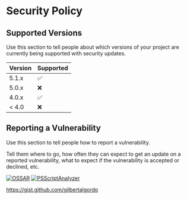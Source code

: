 # Security Policy

## Supported Versions

Use this section to tell people about which versions of your project are
currently being supported with security updates.

| Version | Supported          |
| ------- | ------------------ |
| 5.1.x   | :white_check_mark: |
| 5.0.x   | :x:                |
| 4.0.x   | :white_check_mark: |
| < 4.0   | :x:                |

## Reporting a Vulnerability

Use this section to tell people how to report a vulnerability.

Tell them where to go, how often they can expect to get an update on a
reported vulnerability, what to expect if the vulnerability is accepted or
declined, etc.


[![OSSAR](https://github.com/gilbertalgordo/samples/actions/workflows/ossar.yml/badge.svg)](https://github.com/gilbertalgordo/samples/actions/workflows/ossar.yml)
[![PSScriptAnalyzer](https://github.com/gilbertalgordo/samples/actions/workflows/powershell.yml/badge.svg)](https://github.com/gilbertalgordo/samples/actions/workflows/powershell.yml)

https://gist.github.com/gilbertalgordo
